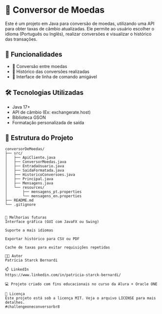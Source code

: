 # 💱 Conversor de Moedas

Este é um projeto em Java para conversão de moedas, utilizando uma API para obter taxas de câmbio atualizadas. Ele permite ao usuário escolher o idioma (Português ou Inglês), realizar conversões e visualizar o histórico das transações.

## 🚀 Funcionalidades

- 🔄 Conversão entre moedas
- 📜 Histórico das conversões realizadas
- 🧾 Interface de linha de comando amigável

## 🛠️ Tecnologias Utilizadas

- Java 17+
- API de câmbio (Ex: exchangerate.host)
- Biblioteca GSON
- Formatação personalizada de saída

## 📂 Estrutura do Projeto

```text
conversorDeMoedas/
├── src/
│   ├── ApiCliente.java
│   ├── ConversorMoedas.java
│   ├── EntradaUsuario.java
│   ├── SaidaFormatada.java
│   ├── HistoricoConversoes.java
│   ├── Principal.java
│   ├── Mensagens.java
│   └── resources/
│       ├── mensagens_pt.properties
│       └── mensagens_en.properties
├── README.md
└── .gitignore


🧠 Melhorias futuras
Interface gráfica (GUI com JavaFX ou Swing)

Suporte a mais idiomas

Exportar histórico para CSV ou PDF

Cache de taxas para evitar requisições repetidas

👩‍💻 Autor
Patrícia Starck Bernardi

📫 LinkedIn
https://www.linkedin.com/in/patricia-starck-bernardi/

💻 Projeto criado com fins educacionais no curso da Alura + Oracle ONE

📄 Licença
Este projeto está sob a licença MIT. Veja o arquivo LICENSE para mais detalhes.
#challengeoneconversorbr8
